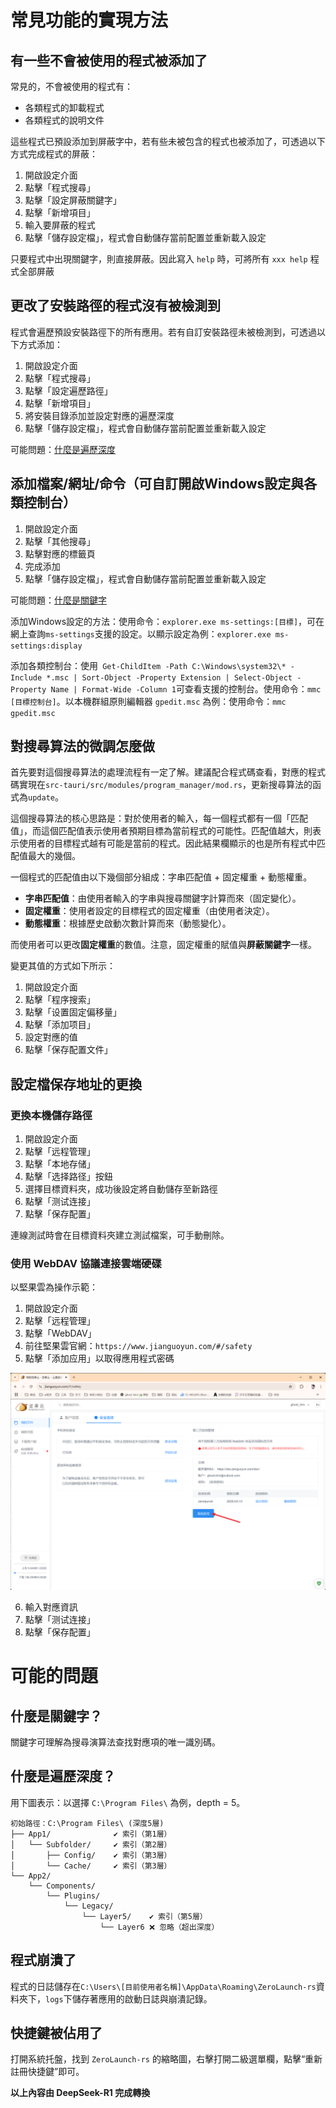 

# 常見功能的實現方法

## 有一些不會被使用的程式被添加了

常見的，不會被使用的程式有：
* 各類程式的卸載程式
* 各類程式的說明文件

這些程式已預設添加到屏蔽字中，若有些未被包含的程式也被添加了，可透過以下方式完成程式的屏蔽：
1. 開啟設定介面
2. 點擊「程式搜尋」
3. 點擊「設定屏蔽關鍵字」
4. 點擊「新增項目」
5. 輸入要屏蔽的程式
6. 點擊「儲存設定檔」，程式會自動儲存當前配置並重新載入設定

只要程式中出現關鍵字，則直接屏蔽。因此寫入 `help` 時，可將所有 `xxx help` 程式全部屏蔽

## 更改了安裝路徑的程式沒有被檢測到

程式會遍歷預設安裝路徑下的所有應用。若有自訂安裝路徑未被檢測到，可透過以下方式添加：
1. 開啟設定介面
2. 點擊「程式搜尋」
3. 點擊「設定遍歷路徑」
4. 點擊「新增項目」
5. 將安裝目錄添加並設定對應的遍歷深度
6. 點擊「儲存設定檔」，程式會自動儲存當前配置並重新載入設定

可能問題：[什麼是遍歷深度](#什麼是遍歷深度)

## 添加檔案/網址/命令（可自訂開啟Windows設定與各類控制台）

1. 開啟設定介面
2. 點擊「其他搜尋」
3. 點擊對應的標籤頁
4. 完成添加
5. 點擊「儲存設定檔」，程式會自動儲存當前配置並重新載入設定

可能問題：[什麼是關鍵字](#什麼是關鍵字)

添加Windows設定的方法：使用命令：`explorer.exe ms-settings:[目標]`，可在網上查詢`ms-settings`支援的設定。以顯示設定為例：`explorer.exe ms-settings:display`

添加各類控制台：使用` Get-ChildItem -Path C:\Windows\system32\* -Include *.msc | Sort-Object -Property Extension | Select-Object -Property Name | Format-Wide -Column 1`可查看支援的控制台。使用命令：`mmc [目標控制台]`。以本機群組原則編輯器 `gpedit.msc` 為例：使用命令：`mmc gpedit.msc`

## 對搜尋算法的微調怎麼做

首先要對這個搜尋算法的處理流程有一定了解。建議配合程式碼查看，對應的程式碼實現在`src-tauri/src/modules/program_manager/mod.rs`，更新搜尋算法的函式為`update`。

這個搜尋算法的核心思路是：對於使用者的輸入，每一個程式都有一個「匹配值」，而這個匹配值表示使用者預期目標為當前程式的可能性。匹配值越大，則表示使用者的目標程式越有可能是當前的程式。因此結果欄顯示的也是所有程式中匹配值最大的幾個。

一個程式的匹配值由以下幾個部分組成：字串匹配值 + 固定權重 + 動態權重。
* **字串匹配值**：由使用者輸入的字串與搜尋關鍵字計算而來（固定變化）。
* **固定權重**：使用者設定的目標程式的固定權重（由使用者決定）。
* **動態權重**：根據歷史啟動次數計算而來（動態變化）。

而使用者可以更改**固定權重**的數值。注意，固定權重的賦值與**屏蔽關鍵字**一樣。

變更其值的方式如下所示：

1. 開啟設定介面
2. 點擊「程序搜索」
3. 點擊「设置固定偏移量」
4. 點擊「添加项目」
5. 設定對應的值
6. 點擊「保存配置文件」


## 設定檔保存地址的更換

### 更換本機儲存路徑

1. 開啟設定介面
2. 點擊「远程管理」
3. 點擊「本地存储」
4. 點擊「选择路径」按鈕
5. 選擇目標資料夾，成功後設定將自動儲存至新路徑
6. 點擊「测试连接」
7. 點擊「保存配置」

連線測試時會在目標資料夾建立測試檔案，可手動刪除。

### 使用 WebDAV 協議連接雲端硬碟

以堅果雲為操作示範：
1. 開啟設定介面
2. 點擊「远程管理」
3. 點擊「WebDAV」
4. 前往堅果雲官網：`https://www.jianguoyun.com/#/safety`
5. 點擊「添加应用」以取得應用程式密碼

![堅果雲](../asset/坚果云.png)

6. 輸入對應資訊
7. 點擊「测试连接」
8. 點擊「保存配置」

# 可能的問題

## 什麼是關鍵字？

關鍵字可理解為搜尋演算法查找對應項的唯一識別碼。

## 什麼是遍歷深度？

用下圖表示：以選擇 `C:\Program Files\` 為例，depth = 5。

```
初始路徑：C:\Program Files\ (深度5層)
├── App1/              ✔️ 索引（第1層）
│   └── Subfolder/     ✔️ 索引（第2層）
│       ├── Config/    ✔️ 索引（第3層）
│       └── Cache/     ✔️ 索引（第3層）
└── App2/
    └── Components/
        └── Plugins/
            └── Legacy/
                └── Layer5/    ✔️ 索引（第5層）
                    └── Layer6 ❌ 忽略（超出深度）
```

## 程式崩潰了

程式的日誌儲存在`C:\Users\[目前使用者名稱]\AppData\Roaming\ZeroLaunch-rs`資料夾下，`logs`下儲存著應用的啟動日誌與崩潰記錄。

## 快捷鍵被佔用了

打開系統托盤，找到 `ZeroLaunch-rs` 的縮略圖，右擊打開二級選單欄，點擊“重新註冊快捷鍵”即可。

**以上內容由 DeepSeek-R1 完成轉換**